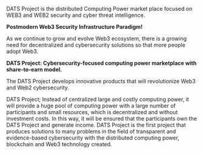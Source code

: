 DATS Project is the distributed Computing Power market place focused on WEB3 and WEB2 security and cyber threat intelligence.

**Postmodern Web3 Security Infrastructure Paradigm!**

As we continue to grow and evolve Web3 ecosystem, there is a growing need for decentralized and cybersecurity solutions so that more people adopt Web3.

**DATS Project: Cybersecurity-focused computing power marketplace with share-to-earn model.**

The DATS Project develops innovative products that will revolutionize Web3 and Web2 cybersecurity.

DATS Project; Instead of centralized large and costly computing power, it will provide a huge pool of computing power with a large number of participants and small resources, which is decentralized and without investment costs. In this way, it will be ensured that the participants own the DATS Project and generate income. DATS Project is the first project that produces solutions to many problems in the field of transparent and evidence-based cybersecurity with the distributed computing power, blockchain and Web3 technology created.
